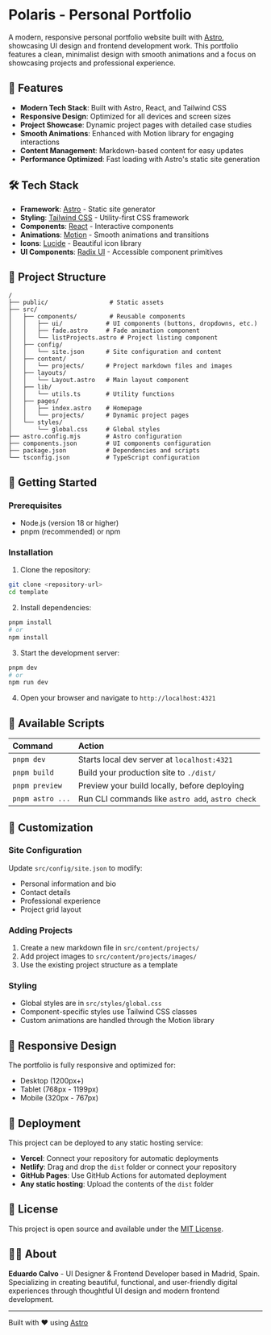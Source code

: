 # Polaris - Personal Portfolio

A modern, responsive personal portfolio website built with [Astro](https://astro.build), showcasing UI design and frontend development work. This portfolio features a clean, minimalist design with smooth animations and a focus on showcasing projects and professional experience.

## 🚀 Features

- **Modern Tech Stack**: Built with Astro, React, and Tailwind CSS
- **Responsive Design**: Optimized for all devices and screen sizes
- **Project Showcase**: Dynamic project pages with detailed case studies
- **Smooth Animations**: Enhanced with Motion library for engaging interactions
- **Content Management**: Markdown-based content for easy updates
- **Performance Optimized**: Fast loading with Astro's static site generation

## 🛠️ Tech Stack

- **Framework**: [Astro](https://astro.build) - Static site generator
- **Styling**: [Tailwind CSS](https://tailwindcss.com) - Utility-first CSS framework
- **Components**: [React](https://reactjs.org) - Interactive components
- **Animations**: [Motion](https://motion.dev) - Smooth animations and transitions
- **Icons**: [Lucide](https://lucide.dev) - Beautiful icon library
- **UI Components**: [Radix UI](https://www.radix-ui.com) - Accessible component primitives

## 📁 Project Structure

```text
/
├── public/                 # Static assets
├── src/
│   ├── components/         # Reusable components
│   │   ├── ui/            # UI components (buttons, dropdowns, etc.)
│   │   ├── fade.astro     # Fade animation component
│   │   └── listProjects.astro # Project listing component
│   ├── config/
│   │   └── site.json      # Site configuration and content
│   ├── content/
│   │   └── projects/      # Project markdown files and images
│   ├── layouts/
│   │   └── Layout.astro   # Main layout component
│   ├── lib/
│   │   └── utils.ts       # Utility functions
│   ├── pages/
│   │   ├── index.astro    # Homepage
│   │   └── projects/      # Dynamic project pages
│   └── styles/
│       └── global.css     # Global styles
├── astro.config.mjs       # Astro configuration
├── components.json        # UI components configuration
├── package.json           # Dependencies and scripts
└── tsconfig.json          # TypeScript configuration
```

## 🚀 Getting Started

### Prerequisites

- Node.js (version 18 or higher)
- pnpm (recommended) or npm

### Installation

1. Clone the repository:

```bash
git clone <repository-url>
cd template
```

2. Install dependencies:

```bash
pnpm install
# or
npm install
```

3. Start the development server:

```bash
pnpm dev
# or
npm run dev
```

4. Open your browser and navigate to `http://localhost:4321`

## 📝 Available Scripts

| Command          | Action                                           |
| :--------------- | :----------------------------------------------- |
| `pnpm dev`       | Starts local dev server at `localhost:4321`      |
| `pnpm build`     | Build your production site to `./dist/`          |
| `pnpm preview`   | Preview your build locally, before deploying     |
| `pnpm astro ...` | Run CLI commands like `astro add`, `astro check` |

## 🎨 Customization

### Site Configuration

Update `src/config/site.json` to modify:

- Personal information and bio
- Contact details
- Professional experience
- Project grid layout

### Adding Projects

1. Create a new markdown file in `src/content/projects/`
2. Add project images to `src/content/projects/images/`
3. Use the existing project structure as a template

### Styling

- Global styles are in `src/styles/global.css`
- Component-specific styles use Tailwind CSS classes
- Custom animations are handled through the Motion library

## 📱 Responsive Design

The portfolio is fully responsive and optimized for:

- Desktop (1200px+)
- Tablet (768px - 1199px)
- Mobile (320px - 767px)

## 🚀 Deployment

This project can be deployed to any static hosting service:

- **Vercel**: Connect your repository for automatic deployments
- **Netlify**: Drag and drop the `dist` folder or connect your repository
- **GitHub Pages**: Use GitHub Actions for automated deployment
- **Any static hosting**: Upload the contents of the `dist` folder

## 📄 License

This project is open source and available under the [MIT License](LICENSE).

## 👨‍💻 About

**Eduardo Calvo** - UI Designer & Frontend Developer based in Madrid, Spain. Specializing in creating beautiful, functional, and user-friendly digital experiences through thoughtful UI design and modern frontend development.

---

Built with ❤️ using [Astro](https://astro.build)
